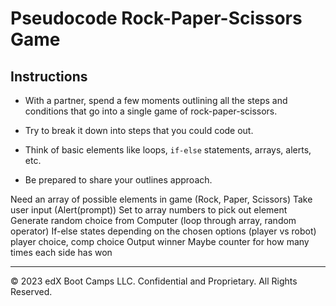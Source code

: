 # Pseudocode Rock-Paper-Scissors Game

## Instructions

* With a partner, spend a few moments outlining all the steps and conditions that go into a single game of rock-paper-scissors.

* Try to break it down into steps that you could code out.

* Think of basic elements like loops, `if-else` statements, arrays, alerts, etc.

* Be prepared to share your outlines approach.

Need an array of possible elements in game (Rock, Paper, Scissors)
Take user input (Alert(prompt))
    Set to array numbers to pick out element
Generate random choice from Computer (loop through array, random operator)
If-else states depending on the chosen options (player vs robot)
    player choice, comp choice 
Output winner
Maybe counter for how many times each side has won


---

© 2023 edX Boot Camps LLC. Confidential and Proprietary. All Rights Reserved.
